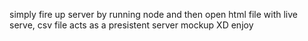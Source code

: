 simply fire up server by running node <jsfilename forgot it.js> and then open html file with live serve, csv file acts as a presistent server mockup XD enjoy
